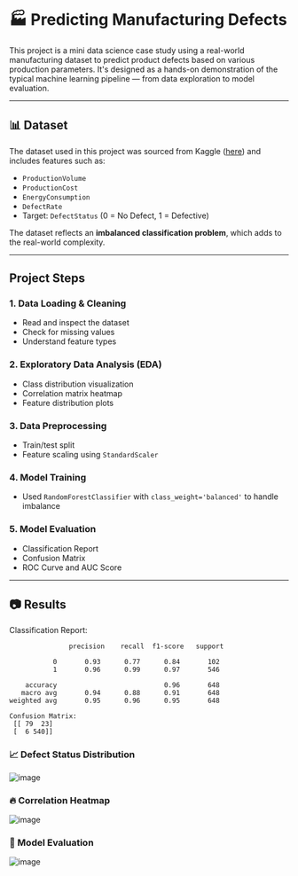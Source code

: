 # 🏭 Predicting Manufacturing Defects

This project is a mini data science case study using a real-world manufacturing dataset to predict product defects based on various production parameters. It's designed as a hands-on demonstration of the typical machine learning pipeline — from data exploration to model evaluation.

---

## 📊 Dataset

The dataset used in this project was sourced from Kaggle ([here](https://www.kaggle.com/datasets/rabieelkharoua/predicting-manufacturing-defects-dataset?resource=download)) and includes features such as:

- `ProductionVolume`
- `ProductionCost`
- `EnergyConsumption`
- `DefectRate`
- Target: `DefectStatus` (0 = No Defect, 1 = Defective)

The dataset reflects an **imbalanced classification problem**, which adds to the real-world complexity.

---

## Project Steps

### 1. Data Loading & Cleaning
- Read and inspect the dataset
- Check for missing values
- Understand feature types

### 2. Exploratory Data Analysis (EDA)
- Class distribution visualization
- Correlation matrix heatmap
- Feature distribution plots

### 3. Data Preprocessing
- Train/test split
- Feature scaling using `StandardScaler`

### 4. Model Training
- Used `RandomForestClassifier` with `class_weight='balanced'` to handle imbalance

### 5. Model Evaluation
- Classification Report
- Confusion Matrix
- ROC Curve and AUC Score

---

## 📷 Results

Classification Report:
```
               precision    recall  f1-score   support

           0       0.93      0.77      0.84       102
           1       0.96      0.99      0.97       546

    accuracy                           0.96       648
   macro avg       0.94      0.88      0.91       648
weighted avg       0.95      0.96      0.95       648

Confusion Matrix:
 [[ 79  23]
 [  6 540]]

 ```

### 📈 Defect Status Distribution
![image](https://github.com/user-attachments/assets/f6bc9bb1-2891-4cae-a315-7dbd3b33a7f4)

### 🔥 Correlation Heatmap
![image](https://github.com/user-attachments/assets/2836837c-ec15-4688-8159-b859bf704f96)

### 🎯 Model Evaluation
![image](https://github.com/user-attachments/assets/d10c64ca-5811-40dc-bf01-09f68fe246c0)


